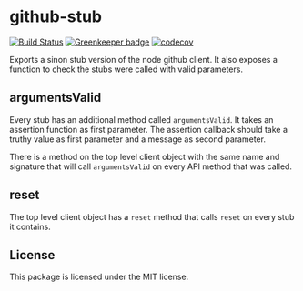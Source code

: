 # github-stub
[![Build Status](https://travis-ci.org/freaktechnik/github-stub.svg?branch=master)](https://travis-ci.org/freaktechnik/github-stub) [![Greenkeeper badge](https://badges.greenkeeper.io/freaktechnik/github-stub.svg)](https://greenkeeper.io/) [![codecov](https://codecov.io/gh/freaktechnik/github-stub/branch/master/graph/badge.svg)](https://codecov.io/gh/freaktechnik/github-stub)

Exports a sinon stub version of the node github client. It also exposes a function
to check the stubs were called with valid parameters.

## argumentsValid
Every stub has an additional method called `argumentsValid`. It takes an assertion
function as first parameter. The assertion callback should take a truthy value
as first parameter and a message as second parameter.

There is a method on the top level client object with the same name and signature
that will call `argumentsValid` on every API method that was called.

## reset
The top level client object has a `reset` method that calls `reset` on every stub
it contains.

## License
This package is licensed under the MIT license.
